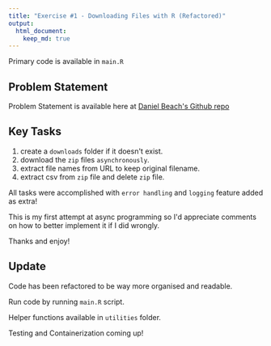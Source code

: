 ```yaml
---
title: "Exercise #1 - Downloading Files with R (Refactored)"
output: 
  html_document:
    keep_md: true
---
```


Primary code is available in `main.R`

## Problem Statement

Problem Statement is available here at  [Daniel Beach's Github repo](https://github.com/danielbeach/data-engineering-practice/tree/main/Exercises/Exercise-1)

## Key Tasks 

1. create a `downloads` folder if it doesn't exist.
2. download the `zip` files `asynchronously`.
3. extract file names from URL to keep original filename.
4. extract csv from `zip` file and delete `zip` file.

All tasks were accomplished with `error handling` and `logging` feature added as extra!

This is my first attempt at async programming so I'd appreciate comments on how to better implement it if I did wrongly.

Thanks and enjoy!

## Update

Code has been refactored to be way more organised and readable.

Run code by running `main.R` script.

Helper functions available in `utilities` folder.

Testing and Containerization coming up!
